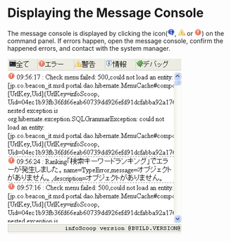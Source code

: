 # Displaying the Message Console

The message console is displayed by clicking the icon(![Information icon], ![Warn icon] or ![Error icon]) on the command panel. If errors happen, open the message console, confirm the happened errors, and contact with the system manager.

![Message Console]


[Error icon]: ../../images/error.gif
[Information icon]: ../../images/information.gif
[Warn icon]: ../../images/warn.gif
[Message Console]: images/command-bar/displaying-the-message-console.png
